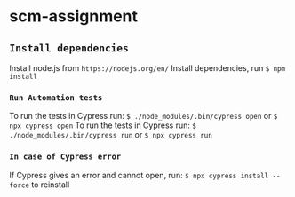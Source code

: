 # scm-assignment

## `Install dependencies`

Install node.js from `https://nodejs.org/en/`
Install dependencies, run `$ npm install`

### `Run Automation tests`

To run the tests in Cypress run: `$ ./node_modules/.bin/cypress open` or `$ npx cypress open`
To run the tests in Cypress run: `$ ./node_modules/.bin/cypress run` or `$ npx cypress run`

### `In case of Cypress error`

If Cypress gives an error and cannot open, run: `$ npx cypress install --force` to reinstall 
